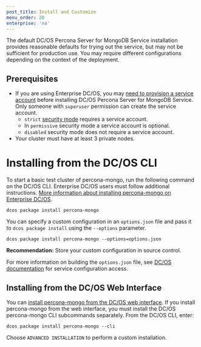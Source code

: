 ```yaml
---
post_title: Install and Customize
menu_order: 20
enterprise: 'no'
---
```


The default DC/OS Percona Server for MongoDB Service installation provides reasonable defaults for trying out the service, but may not be sufficient for production use. You may require different configurations depending on the context of the deployment.

## Prerequisites

- If you are using Enterprise DC/OS, you may [need to provision a service account](https://docs.mesosphere.com/latest/security/service-auth/custom-service-auth/) before installing DC/OS Percona Server for MongoDB Service. Only someone with `superuser` permission can create the service account.
  - `strict` [security mode](https://docs.mesosphere.com/latest/administration/installing/custom/configuration-parameters/#security) requires a service account.
  - In `permissive` security mode a service account is optional.
  - `disabled` security mode does not require a service account.
- Your cluster must have at least 3 private nodes.

# Installing from the DC/OS CLI

To start a basic test cluster of percona-mongo, run the following command on the DC/OS CLI. Enterprise DC/OS users must follow additional instructions. [More information about installing percona-mongo on Enterprise DC/OS](https://docs.mesosphere.com/latest/security/service-auth/custom-service-auth/).

```shell
dcos package install percona-mongo 
```

You can specify a custom configuration in an `options.json` file and pass it to `dcos package install` using the `--options` parameter.

```shell
dcos package install percona-mongo --options=options.json
```

**Recommendation:** Store your custom configuration in source control.

For more information on building the `options.json` file, see [DC/OS documentation](https://docs.mesosphere.com/latest/usage/managing-services/config-universe-service/) for service configuration access.

## Installing from the DC/OS Web Interface

You can [install percona-mongo from the DC/OS web interface](https://docs.mesosphere.com/latest/usage/managing-services/install/). If you install percona-mongo from the web interface, you must install the DC/OS percona-mongo CLI subcommands separately. From the DC/OS CLI, enter:

```shell
dcos package install percona-mongo --cli
```

Choose `ADVANCED INSTALLATION` to perform a custom installation.
